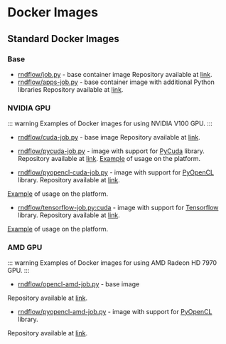 # Docker Images
## Standard Docker Images
### Base
- [rndflow/job.py](https://hub.docker.com/r/rndflow/job.py/tags?page=1&ordering=last_updated) - base container image
Repository available at [link](https://github.com/rndflow/rndflow-job-py).
- [rndflow/apps-job.py](https://hub.docker.com/r/rndflow/apps-job.py) - base container image with additional Python libraries
Repository available at [link](https://github.com/rndflow/rndflow-images/tree/main/multi/apps).

### NVIDIA GPU

::: warning
<span class="iconify" data-icon="emojione-v1:warning" style="color: #e7c000; font-size: 24px;"></span> Examples of Docker images for using NVIDIA V100 GPU.
:::

- [rndflow/cuda-job.py](https://hub.docker.com/r/rndflow/cuda-job.py/tags?page=1&ordering=last_updated) - base image
Repository available at [link](https://github.com/rndflow/rndflow-images/tree/main/gpu/cuda).

- [rndflow/pycuda-job.py](https://hub.docker.com/r/rndflow/pycuda-job.py/tags?page=1&ordering=last_updated) - image with support for [PyCuda](https://documen.tician.de/pycuda/) library.
Repository available at [link](https://github.com/rndflow/rndflow-images/tree/main/gpu/pycuda).
[Example](https://server.rndflow.com/projects/3) of usage on the platform.

- [rndflow/pyopencl-cuda-job.py](https://hub.docker.com/r/rndflow/pyopencl-cuda-job.py/tags?page=1&ordering=last_updated) - image with support for [PyOpenCL](https://documen.tician.de/pyopencl/) library.
Repository available at [link](https://github.com/rndflow/rndflow-images/tree/main/gpu/pyopencl-cuda).

[Example](https://server.rndflow.com/projects/5) of usage on the platform.
- [rndflow/tensorflow-job.py:cuda](https://hub.docker.com/r/rndflow/tensorflow-job.py/tags?page=1&ordering=last_updated) - image with support for [Tensorflow](https://www.tensorflow.org/) library.
Repository available at [link](https://github.com/rndflow/rndflow-images/tree/main/gpu/tensorflow).

[Example](https://server.rndflow.com/projects/4) of usage on the platform.

### AMD GPU

::: warning
<span class="iconify" data-icon="emojione-v1:warning" style="color: #e7c000; font-size: 24px;"></span> Examples of Docker images for using AMD Radeon HD 7970 GPU.
:::

- [rndflow/opencl-amd-job.py](https://hub.docker.com/r/rndflow/opencl-amd-job.py/tags?page=1&ordering=last_updated) - base image

Repository available at [link](https://github.com/rndflow/rndflow-images/tree/main/gpu/amd).

- [rndflow/pyopencl-amd-job.py](https://hub.docker.com/r/rndflow/pyopencl-amd-job.py/tags?page=1&ordering=last_updated) - image with support for [PyOpenCL](https://documen.tician.de/pyopencl/) library.

Repository available at [link](https://github.com/rndflow/rndflow-images/tree/main/gpu/pyopencl-amd).